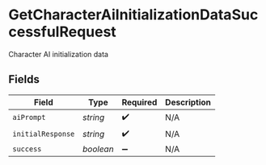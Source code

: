 # GetCharacterAiInitializationDataSuccessfulRequest

Character AI initialization data


## Fields

| Field              | Type               | Required           | Description        |
| ------------------ | ------------------ | ------------------ | ------------------ |
| `aiPrompt`         | *string*           | :heavy_check_mark: | N/A                |
| `initialResponse`  | *string*           | :heavy_check_mark: | N/A                |
| `success`          | *boolean*          | :heavy_minus_sign: | N/A                |